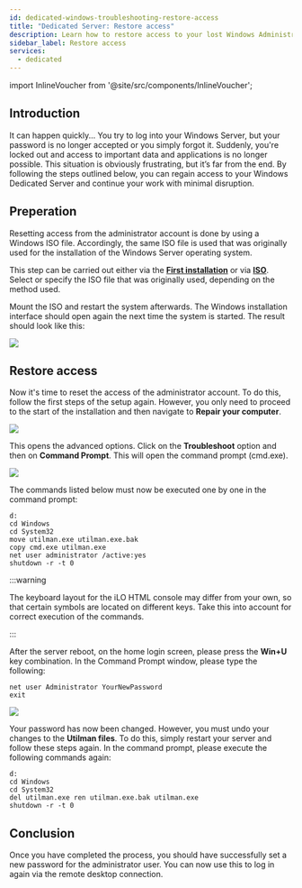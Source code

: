 ```yaml
---
id: dedicated-windows-troubleshooting-restore-access
title: "Dedicated Server: Restore access"
description: Learn how to restore access to your lost Windows Administrator account on a dedicated server from ZAP-Hosting  - ZAP-Hosting.com documentation
sidebar_label: Restore access
services:
  - dedicated
---
```


import InlineVoucher from '@site/src/components/InlineVoucher';

## Introduction

It can happen quickly... You try to log into your Windows Server, but your password is no longer accepted or you simply forgot it. Suddenly, you're locked out and access to important data and applications is no longer possible. This situation is obviously frustrating, but it’s far from the end. By following the steps outlined below, you can regain access to your Windows Dedicated Server and continue your work with minimal disruption.

<InlineVoucher />

## Preperation
Resetting access from the administrator account is done by using a Windows ISO file. Accordingly, the same ISO file is used that was originally used for the installation of the Windows Server operating system. 

This step can be carried out either via the [**First installation**](dedicated-setup.md) or via **[ISO](dedicated-iso.md)**. Select or specify the ISO file that was originally used, depending on the method used.

Mount the ISO and restart the system afterwards. The Windows installation interface should open again the next time the system is started. The result should look like this:

![](https://screensaver01.zap-hosting.com/index.php/s/XGKfQrwdcmcabY6/preview)



## Restore access

Now it's time to reset the access of the administrator account. To do this, follow the first steps of the setup again. However, you only need to proceed to the start of the installation and then navigate to **Repair your computer**.

![](https://screensaver01.zap-hosting.com/index.php/s/qwPgHyqNaQdsqzm/preview)



This opens the advanced options. Click on the **Troubleshoot** option and then on **Command Prompt**. This will open the command prompt (cmd.exe).

![](https://screensaver01.zap-hosting.com/index.php/s/BEan26iNkmzECJ3/download)

The commands listed below must now be executed one by one in the command prompt:

```
d:
cd Windows
cd System32
move utilman.exe utilman.exe.bak
copy cmd.exe utilman.exe
net user administrator /active:yes
shutdown -r -t 0
```
:::warning

The keyboard layout for the iLO HTML console may differ from your own, so that certain symbols are located on different keys. Take this into account for correct execution of the commands. 

:::

After the server reboot, on the home login screen, please press the **Win+U** key combination. In the Command Prompt window, please type the following:

```
net user Administrator YourNewPassword
exit
```

![](https://screensaver01.zap-hosting.com/index.php/s/TiKJZPdg2kj5LG3/download)

Your password has now been changed. However, you must undo your changes to the **Utilman files**. To do this, simply restart your server and follow these steps again. In the command prompt, please execute the following commands again:

```
d:
cd Windows
cd System32
del utilman.exe ren utilman.exe.bak utilman.exe
shutdown -r -t 0
```





## Conclusion

Once you have completed the process, you should have successfully set a new password for the administrator user. You can now use this to log in again via the remote desktop connection. 
